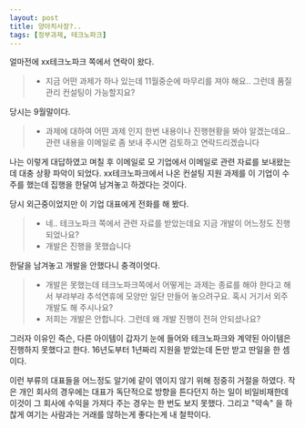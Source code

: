 ```yaml
---
layout: post
title: 양아치사장?..
tags: [정부과제, 테크노파크]
---
```


얼마전에 xx테크노파크 쪽에서 연락이 왔다. 
> * 지금 어떤 과제가 하나 있는데 11월중순에 마무리를 져야 해요.. 그런데 품질관리 컨설팅이 가능할지요?

당시는 9월말이다. 

> * 과제에 대하여 어떤 과제 인지 한번 내용이나 진행현황을 봐야 알겠는데요.. 관련 내용을 이메일로 좀 보내 주시면 검토하고 연락드리겠습니다

나는 이렇게 대답하였고 며칠 후 이메일로 모 기업에서 이메일로 관련 자료를 보내왔는데 대충 상황 파악이 되었다. xx테크노파크에서 나온 컨설팅 지원 과제를 이 기업이 수주를 했는데 집행을 한달여 남겨놓고 하겠다는 것이다. 

당시 외근중이었지만 이 기업 대표에게 전화를 해 봤다. 

> * 네.. 테크노파크 쪽에서 관련 자료를 받았는데요 지금 개발이 어느정도 진행되었나요? 
> * 개발은 진행을 못했습니다

한달을 남겨놓고 개발을 안했다니 충격이엇다. 

> * 개발은 못했는데 테크노파크쪽에서 어떻게는 과제는 종료를 해야 한다고 해서 부랴부랴 추석연휴에 모양만 일단 만들어 놓으려구요. 혹시 거기서 외주 개발도 해 주시나요? <br>
> * 저희는 개발은 안합니다. 그런데 왜 개발 진행이 전혀 안되셨나요?

그러자 이유인 즉슨, 다른 아이템이 갑자기 눈에 들어와 테크노파크와 계약된 아이템은 진행하지 못했다고 한다. 16년도부터 1년짜리 지원을 받았는데 돈만 받고 딴일을 한 셈이다. 

이런 부류의 대표들을 어느정도 알기에 같이 엮이지 않기 위해 정중히 거절을 하였다. 작은 개인 회사의 경우에는 대표가 독단적으로 방향을 튼다던지 하는 일이 비일비재한데 이것이 그 회사에 수익을 가져다 주는 경우는 한 번도 보지 못했다. 그리고 "약속" 을 하찮게 여기는 사람과는 거래를 않하는게 좋다는게 내 철학이다.



